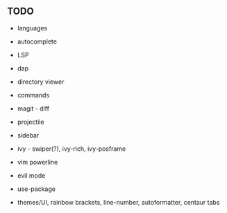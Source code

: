 ## TODO


* languages
* autocomplete
* LSP
* dap
* directory viewer
* commands
* magit - diff
* projectile
* sidebar

* ivy - swiper(?), ivy-rich, ivy-posframe
* vim powerline
* evil mode
* use-package
* themes/UI, rainbow brackets, line-number, autoformatter, centaur tabs

